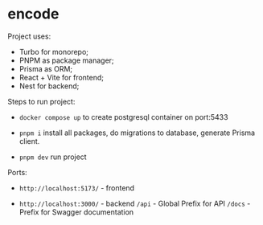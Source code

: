 # encode
Project uses:
- Turbo for monorepo;
- PNPM as package manager;
- Prisma as ORM;
- React + Vite for frontend;
- Nest for backend;

Steps to run project:

- `docker compose up` to create postgresql container on port:5433

- `pnpm i` install all packages, do migrations to database, generate Prisma client.

- `pnpm dev` run project

Ports:

- `http://localhost:5173/` - frontend
  
- `http://localhost:3000/` - backend
                       `/api` - Global Prefix for API
                       `/docs` - Prefix for Swagger documentation

